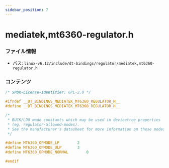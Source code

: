 ```yaml
---
sidebar_position: 7
---
```

# mediatek,mt6360-regulator.h

### ファイル情報

- パス: `linux-v6.12/include/dt-bindings/regulator/mediatek,mt6360-regulator.h`

### コンテンツ

```h
/* SPDX-License-Identifier: GPL-2.0 */

#ifndef __DT_BINDINGS_MEDIATEK_MT6360_REGULATOR_H__
#define __DT_BINDINGS_MEDIATEK_MT6360_REGULATOR_H__

/*
 * BUCK/LDO mode constants which may be used in devicetree properties
 * (eg. regulator-allowed-modes).
 * See the manufacturer's datasheet for more information on these modes.
 */

#define MT6360_OPMODE_LP		2
#define MT6360_OPMODE_ULP		3
#define MT6360_OPMODE_NORMAL		0

#endif

```
